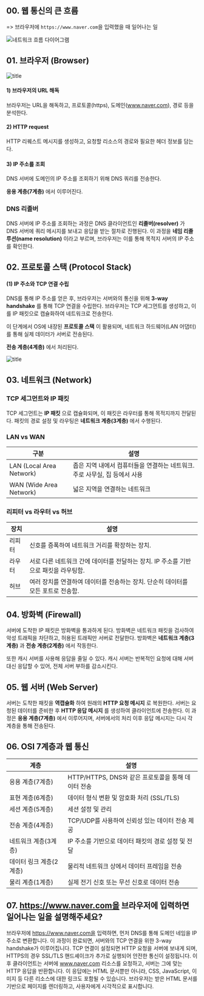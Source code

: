 ## 00. 웹 통신의 큰 흐름
=> 브라우저에 `https://www.naver.com`을 입력했을 때 일어나는 일

![네트워크 흐름 다이어그램](https://media.vlpt.us/images/woo0_hooo/post/e119383c-61cc-46d5-a85d-b27b65ddee1e/Untitled.png)

## 01. 브라우저 (Browser)

![title](https://lh3.googleusercontent.com/proxy/EkV9bSH3iBbD1ld9xKcJFyGr45tkdHgKc5Han1mlrqjo3KLHbacTCw8tfiHYfk-nDOcEd2Q1TA)


#### 1) 브라우저의 URL 해독 
브라우저는 URL을 해독하고, 프로토콜(https), 도메인(www.naver.com), 경로 등을 분석한다.

#### 2) HTTP request
HTTP 리퀘스트 메시지를 생성하고, 요청할 리소스의 경로와 필요한 헤더 정보를 담는다.

#### 3)  IP 주소를 조회
DNS 서버에 도메인의 IP 주소를 조회하기 위해 DNS 쿼리를 전송한다.

**응용 계층(7계층)** 에서 이루어진다.


### DNS 리졸버
DNS 서버에 IP 주소를 조회하는 과정은 DNS 클라이언트인 **리졸버(resolver)** 가 DNS 서버에 쿼리 메시지를 보내고 응답을 받는 절차로 진행된다. 이 과정을 **네임 리졸루션(name resolution)** 이라고 부르며, 브라우저는 이를 통해 목적지 서버의 IP 주소를 확인한다.



## 02. 프로토콜 스택 (Protocol Stack)

#### (1) IP 주소와 TCP 연결 수립
DNS를 통해 IP 주소를 얻은 후, 브라우저는 서버와의 통신을 위해 **3-way handshake** 를 통해 TCP 연결을 수립한다. 브라우저는 TCP 세그먼트를 생성하고, 이를 IP 패킷으로 캡슐화하여 네트워크로 전송한다.

이 단계에서 OS에 내장된 **프로토콜 스택** 이 활용되며, 네트워크 하드웨어(LAN 어댑터)를 통해 실제 데이터가 서버로 전송된다.

**전송 계층(4계층)** 에서 처리된다. 

![title](https://velog.velcdn.com/images/choiys0212/post/c6c69813-a31d-4f37-ab95-5f49ec09dab5/image.png)



## 03. 네트워크 (Network)

### TCP 세그먼트와 IP 패킷
TCP 세그먼트는 **IP 패킷** 으로 캡슐화되며, 이 패킷은 라우터를 통해 목적지까지 전달된다. 패킷의 경로 설정 및 라우팅은 **네트워크 계층(3계층)** 에서 수행된다.

### LAN vs WAN
| 구분 | 설명 |
|------|------|
| LAN (Local Area Network) | 좁은 지역 내에서 컴퓨터들을 연결하는 네트워크. 주로 사무실, 집 등에서 사용 |
| WAN (Wide Area Network)  | 넓은 지역을 연결하는 네트워크 |

### 리피터 vs 라우터 vs 허브
| 장치 | 설명 |
|------|------|
| 리피터 | 신호를 증폭하여 네트워크 거리를 확장하는 장치. |
| 라우터 | 서로 다른 네트워크 간에 데이터를 전달하는 장치. IP 주소를 기반으로 패킷을 라우팅함. |
| 허브   | 여러 장치를 연결하여 데이터를 전송하는 장치. 단순히 데이터를 모든 포트로 전송함. |

## 04. 방화벽 (Firewall)

서버에 도착한 IP 패킷은 방화벽을 통과하게 된다. 방화벽은 네트워크 패킷을 검사하여 악성 트래픽을 차단하고, 허용된 트래픽만 서버로 전달한다. 방화벽은 **네트워크 계층(3계층)** 과 **전송 계층(2계층)** 에서 작동한다.


또한 캐시 서버를 사용해 응답을 줄일 수 있다. 캐시 서버는 반복적인 요청에 대해 서버 대신 응답할 수 있어, 전체 서버 부하를 감소시킨다.


## 05. 웹 서버 (Web Server)

서버는 도착한 패킷을 **역캡슐화** 하여 원래의 **HTTP 요청 메시지** 로 복원한다. 서버는 요청된 데이터를 준비한 후 **HTTP 응답 메시지** 를 생성하여 클라이언트에 전송한다. 이 과정은 **응용 계층(7계층)** 에서 이루어지며, 서버에서의 처리 이후 응답 메시지는 다시 각 계층을 통해 전송된다.


## 06. OSI 7계층과 웹 통신

| 계층                     | 설명                                          |
|--------------------------|-----------------------------------------------|
| 응용 계층(7계층)         | HTTP/HTTPS, DNS와 같은 프로토콜을 통해 데이터 전송 |
| 표현 계층(6계층)         | 데이터 형식 변환 및 암호화 처리 (SSL/TLS)      |
| 세션 계층(5계층)         | 세션 설정 및 관리                             |
| 전송 계층(4계층)         | TCP/UDP를 사용하여 신뢰성 있는 데이터 전송 제공 |
| 네트워크 계층(3계층)     | IP 주소를 기반으로 데이터 패킷의 경로 설정 및 전달 |
| 데이터 링크 계층(2계층)  | 물리적 네트워크 상에서 데이터 프레임을 전송      |
| 물리 계층(1계층)         | 실제 전기 신호 또는 무선 신호로 데이터 전송    |




## 07. https://www.naver.com을 브라우저에 입력하면 일어나는 일을 설명해주세요? 
브라우저에 https://www.naver.com을 입력하면, 먼저 DNS를 통해 도메인 네임을 IP 주소로 변환합니다. 이 과정이 완료되면, 서버와의 TCP 연결을 위한 3-way handshake가 이루어집니다. TCP 연결이 설정되면 HTTP 요청을 서버에 보내게 되며, HTTPS의 경우 SSL/TLS 핸드셰이크가 추가로 실행되어 안전한 통신이 설정됩니다. 이후 클라이언트는 서버에 www.naver.com 리소스를 요청하고, 서버는 그에 맞는 HTTP 응답을 반환합니다. 이 응답에는 HTML 문서뿐만 아니라, CSS, JavaScript, 이미지 등 다른 리소스에 대한 링크도 포함될 수 있습니다. 브라우저는 받은 HTML 문서를 기반으로 페이지를 렌더링하고, 사용자에게 시각적으로 표시합니다. 
